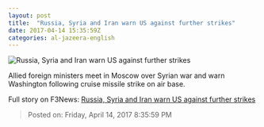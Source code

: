 ```yaml
---
layout: post
title:  "Russia, Syria and Iran warn US against further strikes"
date: 2017-04-14 15:35:59Z
categories: al-jazeera-english
---
```


![Russia, Syria and Iran warn US against further strikes](http://www.aljazeera.com/mritems/Images/2017/4/14/737c977a190c4edc8501712da7764d2b_18.jpg)

Allied foreign ministers meet in Moscow over Syrian war and warn Washington following cruise missile strike on air base.


Full story on F3News: [Russia, Syria and Iran warn US against further strikes](http://www.f3nws.com/n/jBeWYD)

> Posted on: Friday, April 14, 2017 8:35:59 PM
